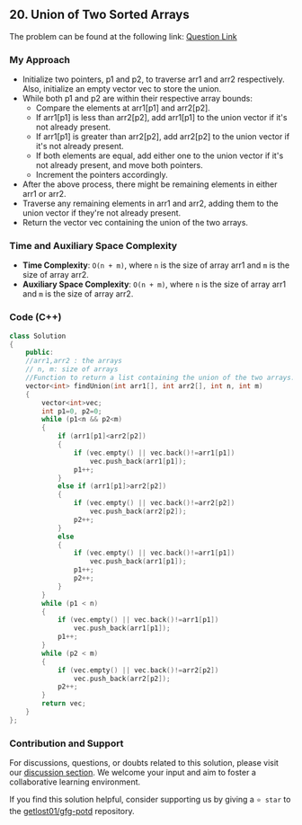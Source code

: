 ## 20. Union of Two Sorted Arrays
The problem can be found at the following link: [Question Link](https://www.geeksforgeeks.org/problems/union-of-two-sorted-arrays-1587115621/1)

### My Approach
- Initialize two pointers, p1 and p2, to traverse arr1 and arr2 respectively. Also, initialize an empty vector vec to store the union.
- While both p1 and p2 are within their respective array bounds:
  - Compare the elements at arr1[p1] and arr2[p2].
  - If arr1[p1] is less than arr2[p2], add arr1[p1] to the union vector if it's not already present.
  - If arr1[p1] is greater than arr2[p2], add arr2[p2] to the union vector if it's not already present.
  - If both elements are equal, add either one to the union vector if it's not already present, and move both pointers.
  - Increment the pointers accordingly.
- After the above process, there might be remaining elements in either arr1 or arr2.
- Traverse any remaining elements in arr1 and arr2, adding them to the union vector if they're not already present.
- Return the vector vec containing the union of the two arrays.

### Time and Auxiliary Space Complexity

- **Time Complexity**: `O(n + m)`, where `n` is the size of array arr1 and `m` is the size of array arr2.
- **Auxiliary Space Complexity**: `O(n + m)`, where `n` is the size of array arr1 and `m` is the size of array arr2.

### Code (C++)
```cpp
class Solution
{
    public:
    //arr1,arr2 : the arrays
    // n, m: size of arrays
    //Function to return a list containing the union of the two arrays. 
    vector<int> findUnion(int arr1[], int arr2[], int n, int m)
    {
        vector<int>vec;
        int p1=0, p2=0;
        while (p1<n && p2<m)
        {
            if (arr1[p1]<arr2[p2])
            {
                if (vec.empty() || vec.back()!=arr1[p1])
                    vec.push_back(arr1[p1]);
                p1++;
            }
            else if (arr1[p1]>arr2[p2])
            {
                if (vec.empty() || vec.back()!=arr2[p2])
                    vec.push_back(arr2[p2]);
                p2++;
            }
            else
            {
                if (vec.empty() || vec.back()!=arr1[p1])
                    vec.push_back(arr1[p1]);
                p1++;
                p2++;
            }
        }
        while (p1 < n)
        {
            if (vec.empty() || vec.back()!=arr1[p1])
                vec.push_back(arr1[p1]);
            p1++;
        }
        while (p2 < m)
        {
            if (vec.empty() || vec.back()!=arr2[p2])
                vec.push_back(arr2[p2]);
            p2++;
        }
        return vec;
    }
};
```

### Contribution and Support

For discussions, questions, or doubts related to this solution, please visit our [discussion section](https://github.com/getlost01/gfg-potd/discussions). We welcome your input and aim to foster a collaborative learning environment.

If you find this solution helpful, consider supporting us by giving a `⭐ star` to the [getlost01/gfg-potd](https://github.com/getlost01/gfg-potd) repository.
